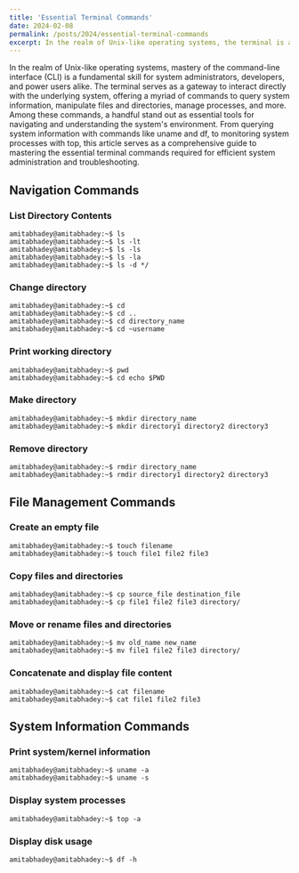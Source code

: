 ```yaml
---
title: 'Essential Terminal Commands'
date: 2024-02-08
permalink: /posts/2024/essential-terminal-commands
excerpt: In the realm of Unix-like operating systems, the terminal is a crucial gateway to system administration and development. This excerpt illuminates the essential commands, from directory navigation with ls to process management with top, pivotal for mastering the command-line interface.
---
```


In the realm of Unix-like operating systems, mastery of the command-line interface (CLI) is a fundamental skill for system administrators, developers, and power users alike. The terminal serves as a gateway to interact directly with the underlying system, offering a myriad of commands to query system information, manipulate files and directories, manage processes, and more. Among these commands, a handful stand out as essential tools for navigating and understanding the system's environment. From querying system information with commands like uname and df, to monitoring system processes with top, this article serves as a comprehensive guide to mastering the essential terminal commands required for efficient system administration and troubleshooting.

## Navigation Commands

### List Directory Contents

```console
amitabhadey@amitabhadey:~$ ls
amitabhadey@amitabhadey:~$ ls -lt
amitabhadey@amitabhadey:~$ ls -ls
amitabhadey@amitabhadey:~$ ls -la
amitabhadey@amitabhadey:~$ ls -d */
```
### Change directory

```console
amitabhadey@amitabhadey:~$ cd
amitabhadey@amitabhadey:~$ cd ..
amitabhadey@amitabhadey:~$ cd directory_name
amitabhadey@amitabhadey:~$ cd ~username

```

### Print working directory

```console
amitabhadey@amitabhadey:~$ pwd
amitabhadey@amitabhadey:~$ cd echo $PWD
```

### Make directory

```console
amitabhadey@amitabhadey:~$ mkdir directory_name
amitabhadey@amitabhadey:~$ mkdir directory1 directory2 directory3
```

### Remove directory

```console
amitabhadey@amitabhadey:~$ rmdir directory_name
amitabhadey@amitabhadey:~$ rmdir directory1 directory2 directory3
```

## File Management Commands

### Create an empty file

```console
amitabhadey@amitabhadey:~$ touch filename
amitabhadey@amitabhadey:~$ touch file1 file2 file3
```

### Copy files and directories

```console
amitabhadey@amitabhadey:~$ cp source_file destination_file
amitabhadey@amitabhadey:~$ cp file1 file2 file3 directory/
```

### Move or rename files and directories

```console
amitabhadey@amitabhadey:~$ mv old_name new_name
amitabhadey@amitabhadey:~$ mv file1 file2 file3 directory/
```

### Concatenate and display file content

```console
amitabhadey@amitabhadey:~$ cat filename
amitabhadey@amitabhadey:~$ cat file1 file2 file3
```

## System Information Commands

### Print system/kernel information

```console
amitabhadey@amitabhadey:~$ uname -a
amitabhadey@amitabhadey:~$ uname -s
```

### Display system processes

```console
amitabhadey@amitabhadey:~$ top -a
```

### Display disk usage

```console
amitabhadey@amitabhadey:~$ df -h
```

